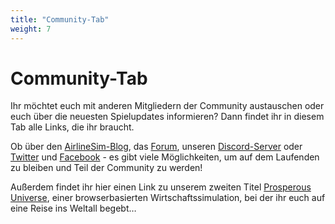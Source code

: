 ```yaml
---
title: "Community-Tab"
weight: 7
---
```


# Community-Tab

Ihr möchtet euch mit anderen Mitgliedern der Community austauschen oder euch über die neuesten Spielupdates informieren? Dann findet ihr in diesem Tab alle Links, die ihr braucht.

Ob über den [AirlineSim-Blog](https://www.airlinesim.aero/blog/de/), das [Forum](https://forums.airlinesim.aero/), unseren [Discord-Server](https://discord.com/invite/5K2Axks) oder [Twitter](https://twitter.com/airlinesim) und [Facebook](https://www.facebook.com/airlinesim) - es gibt viele Möglichkeiten, um auf dem Laufenden zu bleiben und Teil der Community zu werden!

Außerdem findet ihr hier einen Link zu unserem zweiten Titel [Prosperous Universe](https://prosperousuniverse.com/), einer browserbasierten Wirtschaftssimulation, bei der ihr euch auf eine Reise ins Weltall begebt…

